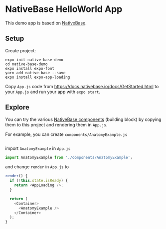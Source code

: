 # NativeBase HelloWorld App

This demo app is based on [NativeBase](https://nativebase.io/).

## Setup
Create project:
```
expo init native-base-demo
cd native-base-demo
expo install expo-font
yarn add native-base --save
expo install expo-app-loading
```
Copy `App.js` code from https://docs.nativebase.io/docs/GetStarted.html to
your `App.js` and run your app with `expo start`.

## Explore
You can try the various [NativeBase components](https://docs.nativebase.io/Components.html#Components) (building block) by copying them
to this project and rendering them in `App.js`.

For example, you can create `components/AnatomyExample.js`
```
```
import `AnatomyExample` in `App.js`
```javascript
import AnatomyExample from './components/AnatomyExample';
```
and change `render` in `App.js` to
```javascript
render() {
  if (!this.state.isReady) {
    return <AppLoading />;
  }

  return (
    <Container>
      <AnatomyExample />
    </Container>
  );
}
```
